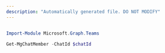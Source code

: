 ```yaml
---
description: "Automatically generated file. DO NOT MODIFY"
---
```


```powershell

Import-Module Microsoft.Graph.Teams

Get-MgChatMember -ChatId $chatId

```